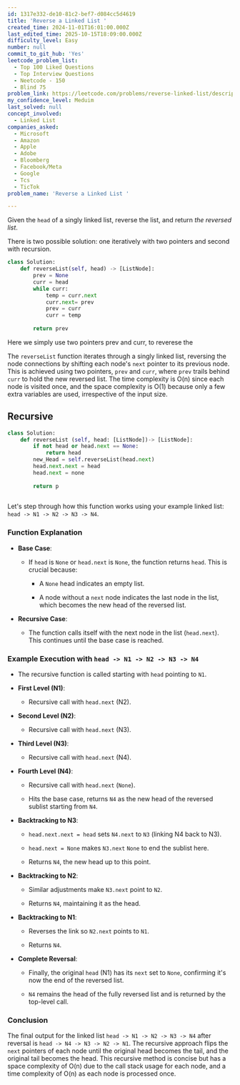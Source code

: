 ```yaml
---
id: 1317e332-de10-81c2-bef7-d084cc5d4619
title: 'Reverse a Linked List '
created_time: 2024-11-01T16:01:00.000Z
last_edited_time: 2025-10-15T18:09:00.000Z
difficulty_level: Easy
number: null
commit_to_git_hub: 'Yes'
leetcode_problem_list:
  - Top 100 Liked Questions
  - Top Interview Questions
  - Neetcode - 150
  - Blind 75
problem_link: https://leetcode.com/problems/reverse-linked-list/description/
my_confidence_level: Meduim
last_solved: null
concept_involved:
  - Linked List
companies_asked:
  - Microsoft
  - Amazon
  - Apple
  - Adobe
  - Bloomberg
  - Facebook/Meta
  - Google
  - Tcs
  - TicTok
problem_name: 'Reverse a Linked List '

---
```


Given the `head` of a singly linked list, reverse the list, and return *the reversed list*.

There is two possible solution: one iteratively with two pointers and second with recursion.

```python
class Solution:
	def reverseList(self, head) -> [ListNode]:
		prev = None
		curr = head 
		while curr:
			temp = curr.next
			curr.next= prev
			prev = curr
			curr = temp 
			
		return prev
```

Here we simply use two pointers prev and curr, to reverese the

The `reverseList` function iterates through a singly linked list, reversing the node connections by shifting each node's `next` pointer to its previous node. This is achieved using two pointers, `prev` and `curr`, where `prev` trails behind `curr` to hold the new reversed list. The time complexity is O(n) since each node is visited once, and the space complexity is O(1) because only a few extra variables are used, irrespective of the input size.

## Recursive

```python
class Solution:
	def reverseList (self, head: [ListNode])-> [ListNode]:
		if not head or head.next == None:
			return head
		new_Head = self.reverseList(head.next)
		head.next.next = head 
		head.next = none 
		
		return p 
		
```

Let's step through how this function works using your example linked list: `head -> N1 -> N2 -> N3 -> N4`.

### Function Explanation

*   **Base Case**:

    *   If `head` is `None` or `head.next` is `None`, the function returns `head`. This is crucial because:

        *   A `None` head indicates an empty list.

        *   A node without a `next` node indicates the last node in the list, which becomes the new head of the reversed list.

*   **Recursive Case**:

    *   The function calls itself with the next node in the list (`head.next`). This continues until the base case is reached.

### Example Execution with `head -> N1 -> N2 -> N3 -> N4`

*   The recursive function is called starting with `head` pointing to `N1`.

*   **First Level (N1)**:

    *   Recursive call with `head.next` (N2).

*   **Second Level (N2)**:

    *   Recursive call with `head.next` (N3).

*   **Third Level (N3)**:

    *   Recursive call with `head.next` (N4).

*   **Fourth Level (N4)**:

    *   Recursive call with `head.next` (`None`).

    *   Hits the base case, returns `N4` as the new head of the reversed sublist starting from `N4`.

*   **Backtracking to N3**:

    *   `head.next.next = head` sets `N4.next` to `N3` (linking N4 back to N3).

    *   `head.next = None` makes `N3.next` `None` to end the sublist here.

    *   Returns `N4`, the new head up to this point.

*   **Backtracking to N2**:

    *   Similar adjustments make `N3.next` point to `N2`.

    *   Returns `N4`, maintaining it as the head.

*   **Backtracking to N1**:

    *   Reverses the link so `N2.next` points to `N1`.

    *   Returns `N4`.

*   **Complete Reversal**:

    *   Finally, the original `head` (N1) has its `next` set to `None`, confirming it's now the end of the reversed list.

    *   `N4` remains the head of the fully reversed list and is returned by the top-level call.

### Conclusion

The final output for the linked list `head -> N1 -> N2 -> N3 -> N4` after reversal is `head -> N4 -> N3 -> N2 -> N1`. The recursive approach flips the `next` pointers of each node until the original head becomes the tail, and the original tail becomes the head. This recursive method is concise but has a space complexity of O(n) due to the call stack usage for each node, and a time complexity of O(n) as each node is processed once.
